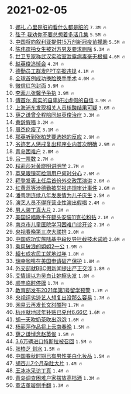 # 2021-02-05

1. [娜扎 心里是脏的看什么都是脏的](https://s.weibo.com/weibo?q=%E5%A8%9C%E6%89%8E%20%E5%BF%83%E9%87%8C%E6%98%AF%E8%84%8F%E7%9A%84%E7%9C%8B%E4%BB%80%E4%B9%88%E9%83%BD%E6%98%AF%E8%84%8F%E7%9A%84&Refer=top) `7.3M 🔥`
1. [弦子 我劝你不要总想着多活几集](https://s.weibo.com/weibo?q=%E5%BC%A6%E5%AD%90%20%E6%88%91%E5%8A%9D%E4%BD%A0%E4%B8%8D%E8%A6%81%E6%80%BB%E6%83%B3%E7%9D%80%E5%A4%9A%E6%B4%BB%E5%87%A0%E9%9B%86&Refer=top) `5.5M 🔥`
1. [中国将向叙利亚提供15万剂新冠疫苗援助](https://s.weibo.com/weibo?q=%23%E4%B8%AD%E5%9B%BD%E5%B0%86%E5%90%91%E5%8F%99%E5%88%A9%E4%BA%9A%E6%8F%90%E4%BE%9B15%E4%B8%87%E5%89%82%E6%96%B0%E5%86%A0%E7%96%AB%E8%8B%97%E6%8F%B4%E5%8A%A9%23&Refer=top) `5.5M 🔥`
1. [陈伟霆拍女生被对方男友要求删除](https://s.weibo.com/weibo?q=%E9%99%88%E4%BC%9F%E9%9C%86%E6%8B%8D%E5%A5%B3%E7%94%9F%E8%A2%AB%E5%AF%B9%E6%96%B9%E7%94%B7%E5%8F%8B%E8%A6%81%E6%B1%82%E5%88%A0%E9%99%A4&Refer=top) `5.3M 🔥`
1. [世卫专家称武汉实验室泄露病毒毫无根据](https://s.weibo.com/weibo?q=%23%E4%B8%96%E5%8D%AB%E4%B8%93%E5%AE%B6%E7%A7%B0%E6%AD%A6%E6%B1%89%E5%AE%9E%E9%AA%8C%E5%AE%A4%E6%B3%84%E9%9C%B2%E7%97%85%E6%AF%92%E6%AF%AB%E6%97%A0%E6%A0%B9%E6%8D%AE%23&Refer=top) `4.6M 🔥`
1. [赵英俊追悼会](https://s.weibo.com/weibo?q=%E8%B5%B5%E8%8B%B1%E4%BF%8A%E8%BF%BD%E6%82%BC%E4%BC%9A&Refer=top) `4.2M 🔥`
1. [德勤员工群发PPT举报违规](https://s.weibo.com/weibo?q=%23%E5%BE%B7%E5%8B%A4%E5%91%98%E5%B7%A5%E7%BE%A4%E5%8F%91PPT%E4%B8%BE%E6%8A%A5%E8%BF%9D%E8%A7%84%23&Refer=top) `4.1M 🔥`
1. [全球首例成功换脸换手手术](https://s.weibo.com/weibo?q=%E5%85%A8%E7%90%83%E9%A6%96%E4%BE%8B%E6%88%90%E5%8A%9F%E6%8D%A2%E8%84%B8%E6%8D%A2%E6%89%8B%E6%89%8B%E6%9C%AF&Refer=top) `4.0M 🔥`
1. [微信红包封面](https://s.weibo.com/weibo?q=%23%E5%BE%AE%E4%BF%A1%E7%BA%A2%E5%8C%85%E5%B0%81%E9%9D%A2%23&Refer=top) `3.9M 🔥`
1. [李菲儿张馨予争执](https://s.weibo.com/weibo?q=%E6%9D%8E%E8%8F%B2%E5%84%BF%E5%BC%A0%E9%A6%A8%E4%BA%88%E4%BA%89%E6%89%A7&Refer=top) `3.9M 🔥`
1. [傅首尔 真实的自卑好过虚假的自信](https://s.weibo.com/weibo?q=%E5%82%85%E9%A6%96%E5%B0%94%20%E7%9C%9F%E5%AE%9E%E7%9A%84%E8%87%AA%E5%8D%91%E5%A5%BD%E8%BF%87%E8%99%9A%E5%81%87%E7%9A%84%E8%87%AA%E4%BF%A1&Refer=top) `3.9M 🔥`
1. [上海浦东发现相关人员核酸结果可疑](https://s.weibo.com/weibo?q=%23%E4%B8%8A%E6%B5%B7%E6%B5%A6%E4%B8%9C%E5%8F%91%E7%8E%B0%E7%9B%B8%E5%85%B3%E4%BA%BA%E5%91%98%E6%A0%B8%E9%85%B8%E7%BB%93%E6%9E%9C%E5%8F%AF%E7%96%91%23&Refer=top) `3.6M 🔥`
1. [薛之谦曾全程陪同赵英俊治疗](https://s.weibo.com/weibo?q=%23%E8%96%9B%E4%B9%8B%E8%B0%A6%E6%9B%BE%E5%85%A8%E7%A8%8B%E9%99%AA%E5%90%8C%E8%B5%B5%E8%8B%B1%E4%BF%8A%E6%B2%BB%E7%96%97%23&Refer=top) `3.3M 🔥`
1. [黄龄假唱](https://s.weibo.com/weibo?q=%E9%BB%84%E9%BE%84%E5%81%87%E5%94%B1&Refer=top) `3.2M 🔥`
1. [周杰伦瘦了](https://s.weibo.com/weibo?q=%E5%91%A8%E6%9D%B0%E4%BC%A6%E7%98%A6%E4%BA%86&Refer=top) `3.1M 🔥`
1. [那英听到张柏芝要选她的反应](https://s.weibo.com/weibo?q=%23%E9%82%A3%E8%8B%B1%E5%90%AC%E5%88%B0%E5%BC%A0%E6%9F%8F%E8%8A%9D%E8%A6%81%E9%80%89%E5%A5%B9%E7%9A%84%E5%8F%8D%E5%BA%94%23&Refer=top) `2.9M 🔥`
1. [劣迹艺人惩戒复出程序业内首次明确](https://s.weibo.com/weibo?q=%E5%8A%A3%E8%BF%B9%E8%89%BA%E4%BA%BA%E6%83%A9%E6%88%92%E5%A4%8D%E5%87%BA%E7%A8%8B%E5%BA%8F%E4%B8%9A%E5%86%85%E9%A6%96%E6%AC%A1%E6%98%8E%E7%A1%AE&Refer=top) `2.9M 🔥`
1. [青岛困难户](https://s.weibo.com/weibo?q=%E9%9D%92%E5%B2%9B%E5%9B%B0%E9%9A%BE%E6%88%B7&Refer=top) `2.8M 🔥`
1. [吕一票数](https://s.weibo.com/weibo?q=%E5%90%95%E4%B8%80%E7%A5%A8%E6%95%B0&Refer=top) `2.7M 🔥`
1. [程莉莎对黄晓明讲明学](https://s.weibo.com/weibo?q=%23%E7%A8%8B%E8%8E%89%E8%8E%8E%E5%AF%B9%E9%BB%84%E6%99%93%E6%98%8E%E8%AE%B2%E6%98%8E%E5%AD%A6%23&Refer=top) `2.7M 🔥`
1. [苹果眼镜可检测用户何时分心](https://s.weibo.com/weibo?q=%23%E8%8B%B9%E6%9E%9C%E7%9C%BC%E9%95%9C%E5%8F%AF%E6%A3%80%E6%B5%8B%E7%94%A8%E6%88%B7%E4%BD%95%E6%97%B6%E5%88%86%E5%BF%83%23&Refer=top) `2.6M 🔥`
1. [拜登发表上任后首份外交政策演讲](https://s.weibo.com/weibo?q=%23%E6%8B%9C%E7%99%BB%E5%8F%91%E8%A1%A8%E4%B8%8A%E4%BB%BB%E5%90%8E%E9%A6%96%E4%BB%BD%E5%A4%96%E4%BA%A4%E6%94%BF%E7%AD%96%E6%BC%94%E8%AE%B2%23&Refer=top) `2.6M 🔥`
1. [红黄蓝等涉德勤被举报违规审计事件](https://s.weibo.com/weibo?q=%23%E7%BA%A2%E9%BB%84%E8%93%9D%E7%AD%89%E6%B6%89%E5%BE%B7%E5%8B%A4%E8%A2%AB%E4%B8%BE%E6%8A%A5%E8%BF%9D%E8%A7%84%E5%AE%A1%E8%AE%A1%E4%BA%8B%E4%BB%B6%23&Refer=top) `2.6M 🔥`
1. [潘粤明连续八年发表情为儿子庆生](https://s.weibo.com/weibo?q=%23%E6%BD%98%E7%B2%A4%E6%98%8E%E8%BF%9E%E7%BB%AD%E5%85%AB%E5%B9%B4%E5%8F%91%E8%A1%A8%E6%83%85%E4%B8%BA%E5%84%BF%E5%AD%90%E5%BA%86%E7%94%9F%23&Refer=top) `2.5M 🔥`
1. [演艺人员不得在营业性演出假唱](https://s.weibo.com/weibo?q=%23%E6%BC%94%E8%89%BA%E4%BA%BA%E5%91%98%E4%B8%8D%E5%BE%97%E5%9C%A8%E8%90%A5%E4%B8%9A%E6%80%A7%E6%BC%94%E5%87%BA%E5%81%87%E5%94%B1%23&Refer=top) `2.4M 🔥`
1. [男人装丁真大片](https://s.weibo.com/weibo?q=%E7%94%B7%E4%BA%BA%E8%A3%85%E4%B8%81%E7%9C%9F%E5%A4%A7%E7%89%87&Refer=top) `2.2M 🔥`
1. [美国说唱歌手在额头安装11克拉粉钻](https://s.weibo.com/weibo?q=%23%E7%BE%8E%E5%9B%BD%E8%AF%B4%E5%94%B1%E6%AD%8C%E6%89%8B%E5%9C%A8%E9%A2%9D%E5%A4%B4%E5%AE%89%E8%A3%8511%E5%85%8B%E6%8B%89%E7%B2%89%E9%92%BB%23&Refer=top) `2.1M 🔥`
1. [南京市儿童医院学习困难门诊开诊](https://s.weibo.com/weibo?q=%E5%8D%97%E4%BA%AC%E5%B8%82%E5%84%BF%E7%AB%A5%E5%8C%BB%E9%99%A2%E5%AD%A6%E4%B9%A0%E5%9B%B0%E9%9A%BE%E9%97%A8%E8%AF%8A%E5%BC%80%E8%AF%8A&Refer=top) `2.1M 🔥`
1. [央视春晚第三次大联排](https://s.weibo.com/weibo?q=%E5%A4%AE%E8%A7%86%E6%98%A5%E6%99%9A%E7%AC%AC%E4%B8%89%E6%AC%A1%E5%A4%A7%E8%81%94%E6%8E%92&Refer=top) `2.0M 🔥`
1. [中国成功实施陆基中段反导拦截技术试验](https://s.weibo.com/weibo?q=%23%E4%B8%AD%E5%9B%BD%E6%88%90%E5%8A%9F%E5%AE%9E%E6%96%BD%E9%99%86%E5%9F%BA%E4%B8%AD%E6%AE%B5%E5%8F%8D%E5%AF%BC%E6%8B%A6%E6%88%AA%E6%8A%80%E6%9C%AF%E8%AF%95%E9%AA%8C%23&Refer=top) `2.0M 🔥`
1. [乘风破浪的姐姐2一公](https://s.weibo.com/weibo?q=%E4%B9%98%E9%A3%8E%E7%A0%B4%E6%B5%AA%E7%9A%84%E5%A7%90%E5%A7%902%E4%B8%80%E5%85%AC&Refer=top) `1.9M 🔥`
1. [超七成农民工就地过年](https://s.weibo.com/weibo?q=%23%E8%B6%85%E4%B8%83%E6%88%90%E5%86%9C%E6%B0%91%E5%B7%A5%E5%B0%B1%E5%9C%B0%E8%BF%87%E5%B9%B4%23&Refer=top) `1.8M 🔥`
1. [瑞幸咖啡在美国申请破产保护](https://s.weibo.com/weibo?q=%23%E7%91%9E%E5%B9%B8%E5%92%96%E5%95%A1%E5%9C%A8%E7%BE%8E%E5%9B%BD%E7%94%B3%E8%AF%B7%E7%A0%B4%E4%BA%A7%E4%BF%9D%E6%8A%A4%23&Refer=top) `1.8M 🔥`
1. [外交部就BBC假新闻提出严正交涉](https://s.weibo.com/weibo?q=%23%E5%A4%96%E4%BA%A4%E9%83%A8%E5%B0%B1BBC%E5%81%87%E6%96%B0%E9%97%BB%E6%8F%90%E5%87%BA%E4%B8%A5%E6%AD%A3%E4%BA%A4%E6%B6%89%23&Refer=top) `1.8M 🔥`
1. [艾情误以为吴白让她擦头发](https://s.weibo.com/weibo?q=%E8%89%BE%E6%83%85%E8%AF%AF%E4%BB%A5%E4%B8%BA%E5%90%B4%E7%99%BD%E8%AE%A9%E5%A5%B9%E6%93%A6%E5%A4%B4%E5%8F%91&Refer=top) `1.8M 🔥`
1. [顺丰临时停牌](https://s.weibo.com/weibo?q=%E9%A1%BA%E4%B8%B0%E4%B8%B4%E6%97%B6%E5%81%9C%E7%89%8C&Refer=top) `1.7M 🔥`
1. [教育部发布2021年第1号留学预警](https://s.weibo.com/weibo?q=%23%E6%95%99%E8%82%B2%E9%83%A8%E5%8F%91%E5%B8%832021%E5%B9%B4%E7%AC%AC1%E5%8F%B7%E7%95%99%E5%AD%A6%E9%A2%84%E8%AD%A6%23&Refer=top) `1.7M 🔥`
1. [央视评劣迹艺人想复出没那么容易](https://s.weibo.com/weibo?q=%23%E5%A4%AE%E8%A7%86%E8%AF%84%E5%8A%A3%E8%BF%B9%E8%89%BA%E4%BA%BA%E6%83%B3%E5%A4%8D%E5%87%BA%E6%B2%A1%E9%82%A3%E4%B9%88%E5%AE%B9%E6%98%93%23&Refer=top) `1.7M 🔥`
1. [网易云再发长文怼酷狗](https://s.weibo.com/weibo?q=%23%E7%BD%91%E6%98%93%E4%BA%91%E5%86%8D%E5%8F%91%E9%95%BF%E6%96%87%E6%80%BC%E9%85%B7%E7%8B%97%23&Refer=top) `1.7M 🔥`
1. [杭州就地过年补贴已兑付6.66亿](https://s.weibo.com/weibo?q=%23%E6%9D%AD%E5%B7%9E%E5%B0%B1%E5%9C%B0%E8%BF%87%E5%B9%B4%E8%A1%A5%E8%B4%B4%E5%B7%B2%E5%85%91%E4%BB%986.66%E4%BA%BF%23&Refer=top) `1.6M 🔥`
1. [胡一天吹奶茶吹出泡泡](https://s.weibo.com/weibo?q=%23%E8%83%A1%E4%B8%80%E5%A4%A9%E5%90%B9%E5%A5%B6%E8%8C%B6%E5%90%B9%E5%87%BA%E6%B3%A1%E6%B3%A1%23&Refer=top) `1.6M 🔥`
1. [杨丽萍作品将上云南春晚](https://s.weibo.com/weibo?q=%23%E6%9D%A8%E4%B8%BD%E8%90%8D%E4%BD%9C%E5%93%81%E5%B0%86%E4%B8%8A%E4%BA%91%E5%8D%97%E6%98%A5%E6%99%9A%23&Refer=top) `1.5M 🔥`
1. [薛之谦悼念赵英俊](https://s.weibo.com/weibo?q=%E8%96%9B%E4%B9%8B%E8%B0%A6%E6%82%BC%E5%BF%B5%E8%B5%B5%E8%8B%B1%E4%BF%8A&Refer=top) `1.5M 🔥`
1. [3.6万辆进口特斯拉被召回](https://s.weibo.com/weibo?q=3.6%E4%B8%87%E8%BE%86%E8%BF%9B%E5%8F%A3%E7%89%B9%E6%96%AF%E6%8B%89%E8%A2%AB%E5%8F%AC%E5%9B%9E&Refer=top) `1.5M 🔥`
1. [张柏芝 划水](https://s.weibo.com/weibo?q=%E5%BC%A0%E6%9F%8F%E8%8A%9D%20%E5%88%92%E6%B0%B4&Refer=top) `1.5M 🔥`
1. [中国春秋时期已有男性美白化妆品](https://s.weibo.com/weibo?q=%23%E4%B8%AD%E5%9B%BD%E6%98%A5%E7%A7%8B%E6%97%B6%E6%9C%9F%E5%B7%B2%E6%9C%89%E7%94%B7%E6%80%A7%E7%BE%8E%E7%99%BD%E5%8C%96%E5%A6%86%E5%93%81%23&Refer=top) `1.5M 🔥`
1. [胡杏儿7个月孕肚大片](https://s.weibo.com/weibo?q=%23%E8%83%A1%E6%9D%8F%E5%84%BF7%E4%B8%AA%E6%9C%88%E5%AD%95%E8%82%9A%E5%A4%A7%E7%89%87%23&Refer=top) `1.4M 🔥`
1. [王冰冰采访丁真](https://s.weibo.com/weibo?q=%E7%8E%8B%E5%86%B0%E5%86%B0%E9%87%87%E8%AE%BF%E4%B8%81%E7%9C%9F&Refer=top) `1.4M 🔥`
1. [青岛调查困难户家摆放高档酒](https://s.weibo.com/weibo?q=%23%E9%9D%92%E5%B2%9B%E8%B0%83%E6%9F%A5%E5%9B%B0%E9%9A%BE%E6%88%B7%E5%AE%B6%E6%91%86%E6%94%BE%E9%AB%98%E6%A1%A3%E9%85%92%23&Refer=top) `1.3M 🔥`
1. [董洁董璇侧手翻](https://s.weibo.com/weibo?q=%23%E8%91%A3%E6%B4%81%E8%91%A3%E7%92%87%E4%BE%A7%E6%89%8B%E7%BF%BB%23&Refer=top) `1.3M 🔥`
